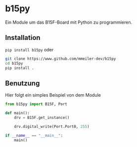 # b15py

Ein Module um das B15F-Board mit Python zu programmieren.

## Installation

`pip install b15py`
oder
```bash
git clone https://www.github.com/mmeiler-dev/b15py
cd b15py
pip install .
```

## Benutzung

Hier folgt ein simples Beispiel von dem Module

```py
from b15py import B15F, Port

def main():
    drv = B15F.get_instance()

    drv.digital_write(Port.Port0, 255)

if __name__ == "__main__":
    main()
```